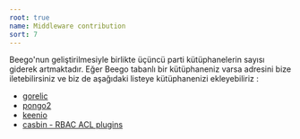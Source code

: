 ```yaml
---
root: true
name: Middleware contribution
sort: 7
---
```


Beego'nun geliştirilmesiyle birlikte üçüncü parti kütüphanelerin sayısı giderek artmaktadır. Eğer Beego tabanlı bir kütüphaneniz varsa adresini bize iletebilirsiniz ve biz de aşağıdaki listeye kütüphanenizi ekleyebiliriz :

- [gorelic](https://github.com/yvasiyarov/beego_gorelic) 
- [pongo2](https://github.com/oal/beego-pongo2) 
- [keenio](https://github.com/pabdavis/beego_keenio) 
- [casbin - RBAC ACL plugins](https://github.com/hsluoyz/casbin)
